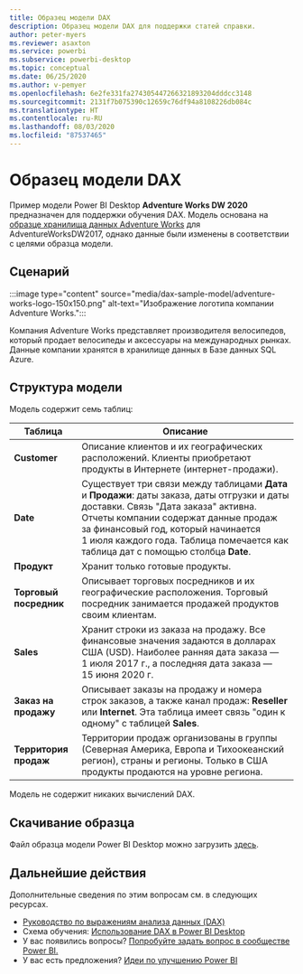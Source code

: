 ```yaml
---
title: Образец модели DAX
description: Образец модели DAX для поддержки статей справки.
author: peter-myers
ms.reviewer: asaxton
ms.service: powerbi
ms.subservice: powerbi-desktop
ms.topic: conceptual
ms.date: 06/25/2020
ms.author: v-pemyer
ms.openlocfilehash: 6e2fe331fa274305447266321893204dddcc3148
ms.sourcegitcommit: 2131f7b075390c12659c76df94a8108226db084c
ms.translationtype: HT
ms.contentlocale: ru-RU
ms.lasthandoff: 08/03/2020
ms.locfileid: "87537465"
---
```

# <a name="dax-sample-model"></a>Образец модели DAX

Пример модели Power BI Desktop **Adventure Works DW 2020** предназначен для поддержки обучения DAX. Модель основана на [образце хранилища данных Adventure Works](/sql/samples/adventureworks-install-configure#data-warehouse-downloads) для AdventureWorksDW2017, однако данные были изменены в соответствии с целями образца модели.

## <a name="scenario"></a>Сценарий

:::image type="content" source="media/dax-sample-model/adventure-works-logo-150x150.png" alt-text="Изображение логотипа компании Adventure Works.":::

Компания Adventure Works представляет производителя велосипедов, который продает велосипеды и аксессуары на международных рынках. Данные компании хранятся в хранилище данных в Базе данных SQL Azure.

## <a name="model-structure"></a>Структура модели

Модель содержит семь таблиц:

|Таблица|Описание|
|-----|-------|
|**Customer**|Описание клиентов и их географических расположений. Клиенты приобретают продукты в Интернете (интернет-продажи).|
|**Date**|Существует три связи между таблицами **Дата** и **Продажи**: даты заказа, даты отгрузки и даты доставки. Связь "Дата заказа" активна. Отчеты компании содержат данные продаж за финансовый год, который начинается 1 июля каждого года. Таблица помечается как таблица дат с помощью столбца **Date**.|
|**Продукт**|Хранит только готовые продукты.|
|**Торговый посредник**|Описывает торговых посредников и их географические расположения. Торговый посредник занимается продажей продуктов своим клиентам.|
|**Sales**|Хранит строки из заказа на продажу. Все финансовые значения задаются в долларах США (USD). Наиболее ранняя дата заказа — 1 июля 2017 г., а последняя дата заказа — 15 июня 2020 г.|
|**Заказ на продажу**|Описывает заказы на продажу и номера строк заказов, а также канал продаж: **Reseller** или **Internet**. Эта таблица имеет связь "один к одному" с таблицей **Sales**.|
|**Территория продаж**|Территории продаж организованы в группы (Северная Америка, Европа и Тихоокеанский регион), страны и регионы. Только в США продукты продаются на уровне региона.|

Модель не содержит никаких вычислений DAX.

## <a name="download-sample"></a>Скачивание образца

Файл образца модели Power BI Desktop можно загрузить [здесь](https://aka.ms/dax-docs-sample-file).

## <a name="next-steps"></a>Дальнейшие действия

Дополнительные сведения по этим вопросам см. в следующих ресурсах.

- [Руководство по выражениям анализа данных (DAX)](/dax/)
- Схема обучения: [Использование DAX в Power BI Desktop](https://docs.microsoft.com/learn/paths/dax-power-bi/)
- У вас появились вопросы? [Попробуйте задать вопрос в сообществе Power BI.](https://community.powerbi.com/)
- У вас есть предложения? [Идеи по улучшению Power BI](https://ideas.powerbi.com)
